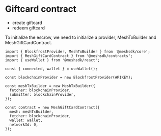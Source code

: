 # Giftcard contract


- create giftcard
- redeem giftcard

To initialize the escrow, we need to initialize a provider, MeshTxBuilder and MeshGiftCardContract.

```
import { BlockfrostProvider, MeshTxBuilder } from '@meshsdk/core';
import { MeshGiftCardContract } from '@meshsdk/contracts';
import { useWallet } from '@meshsdk/react';

const { connected, wallet } = useWallet();

const blockchainProvider = new BlockfrostProvider(APIKEY);

const meshTxBuilder = new MeshTxBuilder({
  fetcher: blockchainProvider,
  submitter: blockchainProvider,
});

const contract = new MeshGiftCardContract({
  mesh: meshTxBuilder,
  fetcher: blockchainProvider,
  wallet: wallet,
  networkId: 0,
});
```